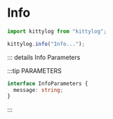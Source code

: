 # Info

```js
import kittylog from "kittylog";

kittylog.info("Info...");
```

::: details Info Parameters

:::tip PARAMETERS

```ts
interface InfoParameters {
  message: string;
}
```

:::
